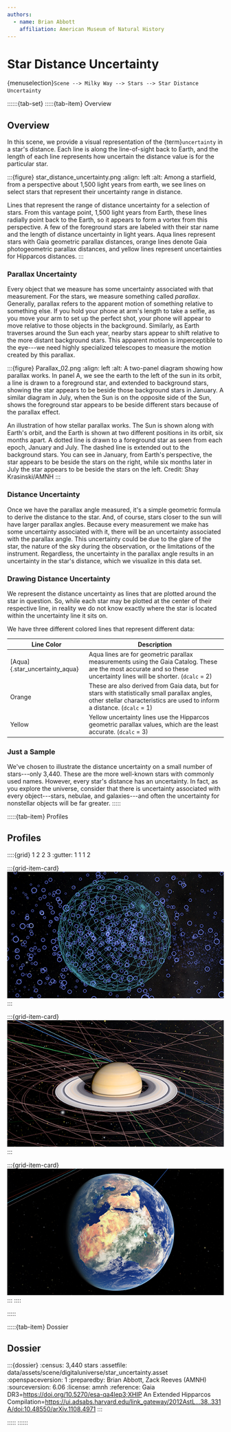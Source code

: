 ```yaml
---
authors:
  - name: Brian Abbott
    affiliation: American Museum of Natural History
---
```



# Star Distance Uncertainty

{menuselection}`Scene --> Milky Way --> Stars --> Star Distance Uncertainty`


::::::{tab-set}
:::::{tab-item} Overview

## Overview

In this scene, we provide a visual representation of the {term}`uncertainty` in a star's distance. Each line is along the line-of-sight back to Earth, and the length of each line represents how uncertain the distance value is for the particular star.



:::{figure} star_distance_uncertainty.png
:align: left
:alt: Among a starfield, from a perspective about 1,500 light years from earth, we see lines on select stars that represent their uncertainty range in distance. 

Lines that represent the range of distance uncertainty for a selection of stars. From this vantage point, 1,500 light years from Earth, these lines radially point back to the Earth, so it appears to form a vortex from this perspective. A few of the foreground stars are labeled with their star name and the length of distance uncertainty in light years. Aqua lines represent stars with Gaia geometric parallax distances, orange lines denote Gaia photogeometric parallax distances, and yellow lines represent uncertainties for Hipparcos distances.
:::



### Parallax Uncertainty

Every object that we measure has some uncertainty associated with that measurement. For the stars, we measure something called _parallax_. Generally, parallax refers to the apparent motion of something relative to something else. If you hold your phone at arm's length to take a selfie, as you move your arm to set up the perfect shot, your phone will appear to move relative to those objects in the background. Similarly, as Earth traverses around the Sun each year, nearby stars appear to shift relative to the more distant background stars. This apparent motion is imperceptible to the eye---we need highly specialized telescopes to measure the motion created by this parallax.

:::{figure} Parallax_02.png
:align: left
:alt: A two-panel diagram showing how parallax works. In panel A, we see the earth to the left of the sun in its orbit, a line is drawn to a foreground star, and extended to background stars, showing the star appears to be beside those background stars in January. A similar diagram in July, when the Sun is on the opposite side of the Sun, shows the foreground star appears to be beside different stars because of the parallax effect.

An illustration of how stellar parallax works. The Sun is shown along with Earth's orbit, and the Earth is shown at two different positions in its orbit, six months apart. A dotted line is drawn to a foreground star as seen from each epoch, January and July. The dashed line is extended out to the background stars. You can see in January, from Earth's perspective, the star appears to be beside the stars on the right, while six months later in July the star appears to be beside the stars on the left. Credit: Shay Krasinski/AMNH
:::



### Distance Uncertainty

Once we have the parallax angle measured, it's a simple geometric formula to derive the distance to the star. And, of course, stars closer to the sun will have larger parallax angles. Because every measurement we make has some uncertainty associated with it, there will be an uncertainty associated with the parallax angle. This uncertainty could be due to the glare of the star, the nature of the sky during the observation, or the limitations of the instrument. Regardless, the uncertainty in the parallax angle results in an uncertainty in the star's distance, which we visualize in this data set.



### Drawing Distance Uncertainty

We represent the distance uncertainty as lines that are plotted around the star in question. So, while each star may be plotted at the center of their respective line, in reality we do not know exactly where the star is located within the uncertainty line it sits on.

We have three different colored lines that represent different data:

| Line Color | Description |
| ---------- | ----------- |
| [Aqua]{.star_uncertainty_aqua}       | Aqua lines are for geometric parallax measurements using the Gaia Catalog. These are the most accurate and so these uncertainty lines will be shorter. (`dcalc` = 2) |
| Orange     | These are also derived from Gaia data, but for stars with statistically small parallax angles, other stellar characteristics are used to inform a distance. (`dcalc` = 1) |
| Yellow     | Yellow uncertainty lines use the Hipparcos geometric parallax values, which are the least accurate. (`dcalc` = 3) |


### Just a Sample

We've chosen to illustrate the distance uncertainty on a small number of stars---only 3,440. These are the more well-known stars with commonly used names. However, every star's distance has an uncertainty. In fact, as you explore the universe, consider that there is uncertainty associated with every object---stars, nebulae, and galaxies---and often the uncertainty for nonstellar objects will be far greater.
:::::


:::::{tab-item} Profiles

## Profiles

::::{grid} 1 2 2 3
:gutter: 1 1 1 2

:::{grid-item-card} [](/profiles/default/index)
[![default profile](/profiles/default/profile_default_icon.png)](/profiles/default/index)
:::


:::{grid-item-card} [](/profiles/default-full/index)
[![default-full profile](/profiles/default-full/profile_default_full_icon.png)](/profiles/default-full/index)
:::


:::{grid-item-card} [](/profiles/offline/index)
[![offline profile](/profiles/offline/profile_offline_icon.png)](/profiles/offline/index)
:::
::::

:::::


:::::{tab-item} Dossier

## Dossier

:::{dossier}
:census: 3,440 stars
:assetfile: data/assets/scene/digitaluniverse/star_uncertainty.asset
:openspaceversion: 1
:preparedby: Brian Abbott, Zack Reeves (AMNH)
:sourceversion: 6.06
:license: amnh
:reference: Gaia DR3=https://doi.org/10.5270/esa-qa4lep3;XHIP An Extended Hipparcos Compilation=https://ui.adsabs.harvard.edu/link_gateway/2012AstL...38..331A/doi:10.48550/arXiv.1108.4971
:::

:::::
::::::
